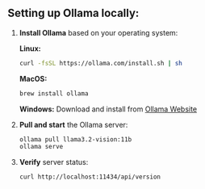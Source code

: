 ## Setting up Ollama locally:

1. **Install Ollama** based on your operating system:

   **Linux:**
   ```bash
   curl -fsSL https://ollama.com/install.sh | sh
   ```

   **MacOS:**
   ```bash
   brew install ollama
   ```

   **Windows:**
   Download and install from [Ollama Website](https://ollama.com/download/OllamaSetup.exe)

2. **Pull and start** the Ollama server:
   ```bash
   ollama pull llama3.2-vision:11b
   ollama serve
   ```

3. **Verify** server status:
   ```bash
   curl http://localhost:11434/api/version
   ```
